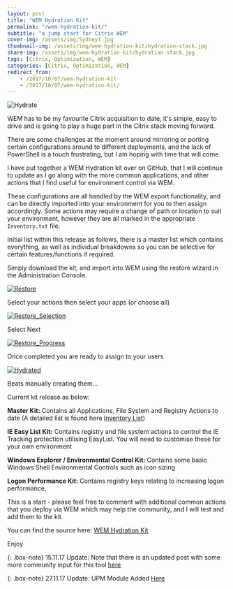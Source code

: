 ```yaml
---
layout: post
title: "WEM Hydration Kit"
permalink: "/wem-hydration-kit/"
subtitle: "a jump start for Citrix WEM"
cover-img: /assets/img/Sydney1.jpg
thumbnail-img: /assets/img/wem-hydration-kit/hydration-stack.jpg
share-img: /assets/img/wem-hydration-kit/hydration-stack.jpg
tags: [Citrix, Optimization, WEM]
categories: [Citrix, Optimization, WEM]
redirect_from: 
    - /2017/10/07/wem-hydration-kit
    - /2017/10/07/wem-hydration-kit/
---
```


![Hydrate]({{site.baseurl}}/assets/img/wem-hydration-kit/hydration-stack.jpg)

WEM has to be my favourite Citrix acquisition to date, it's simple, easy to drive and is going to play a huge part in the Citrix stack moving forward.

There are some challenges at the moment around mirroring or porting certain configurations around to different deployments, and the lack of PowerShell is a touch frustrating, but I am hoping with time that will come.

I have put together a WEM Hydration kit over on GitHub, that I will continue to update as I go along with the more common applications, and other actions that I find useful for environment control via WEM.

These configurations are all handled by the WEM export functionality, and can be directly imported into your environment for you to then assign accordingly. Some actions may require a change of path or location to suit your environment, however they are all marked in the appropriate `Inventory.txt` file.

Initial list within this release as follows, there is a master list which contains everything, as well as individual breakdowns so you can be selective for certain features/functions if required.

Simply download the kit, and import into WEM using the restore wizard in the Administration Console.

[![Restore]({{site.baseurl}}/assets/img/wem-hydration-kit/Restore.png)]({{site.baseurl}}/assets/img/wem-hydration-kit/Restore.png)

Select your actions then select your apps (or choose all)

[![Restore_Selection]({{site.baseurl}}/assets/img/wem-hydration-kit/Restore_Selection.png)]({{site.baseurl}}/assets/img/wem-hydration-kit/Restore_Selection.png)

Select Next

[![Restore_Progress]({{site.baseurl}}/assets/img/wem-hydration-kit/Restore_Progress.png)]({{site.baseurl}}/assets/img/wem-hydration-kit/Restore_Progress.png)

Once completed you are ready to assign to your users

[![Hydrated]({{site.baseurl}}/assets/img/wem-hydration-kit/Hydrated.png)]({{site.baseurl}}/assets/img/wem-hydration-kit/Hydrated.png)

Beats manually creating them...

Current kit release as below:

**Master Kit:** Contains all Applications, File System and Registry Actions to date (A detailed list is found here [Inventory List](https://github.com/JamesKindon/WEMHydrationKit/blob/master/README.md))

**IE Easy List Kit:** Contains registry and file system actions to control the IE Tracking protection utilising EasyList. You will need to customise these for your own environment

**Windows Explorer / Environmental Control Kit:** Contains some basic Windows Shell Environmental Controls such as icon sizing

**Logon Performance Kit:** Contains registry keys relating to increasing logon performance.

This is a start - please feel free to comment with additional common actions that you deploy via WEM which may help the community, and I will test and add them to the kit.

You can find the source here: [WEM Hydration Kit](https://github.com/JamesKindon/WEMHydrationKit)

Enjoy

{: .box-note}
15.11.17 Update: Note that there is an updated post with some more community input for this tool [here](http://jkindon.com/2017/11/14/wem-hydration-kit-update-community-style/) 

{: .box-note}
27.11.17 Update: UPM Module Added [Here](http://jkindon.com/2017/11/27/citrix-upm-module-for-the-wem-hydration-kit/)
